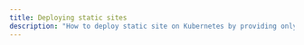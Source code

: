 ```yaml
---
title: Deploying static sites
description: "How to deploy static site on Kubernetes by providing only a build information. No Dockerfile required."
---
```


